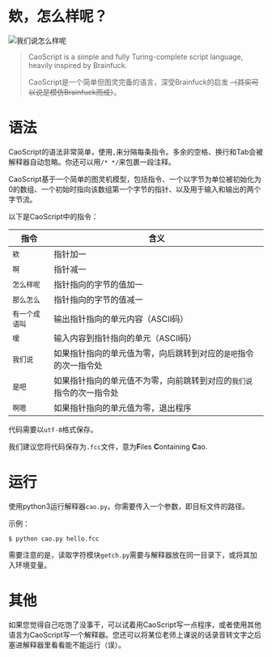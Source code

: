 # 欸，怎么样呢？

![我们说怎么样呢](https://i.loli.net/2020/12/06/wY7D4K9saotqdx3.jpg)

> CaoScript is a simple and fully Turing-complete script language, heavily inspired by Brainfuck.
> 
> CaoScript是一个简单但图灵完备的语言，深受Brainfuck的启发 ~~（其实可以说是模仿Brainfuck而成）~~。

# 语法

CaoScript的语法非常简单，使用```,```来分隔每条指令。多余的空格、换行和Tab会被解释器自动忽略。你还可以用```/* */```来包裹一段注释。

CaoScript基于一个简单的图灵机模型，包括指令、一个以字节为单位被初始化为0的数组、一个初始时指向该数组第一个字节的指针、以及用于输入和输出的两个字节流。

以下是CaoScript中的指令：

|指令|含义|
| --- | --- |
|```欸```|指针加一|
|```啊```|指针减一|
|```怎么样呢```|指针指向的字节的值加一|
|```那么怎么```|指针指向的字节的值减一|
|```有一个成语叫```|输出指针指向的单元内容（ASCⅡ码）|
|```嗳```|输入内容到指针指向的单元（ASCⅡ码）|
|```我们说```|如果指针指向的单元值为零，向后跳转到对应的```是吧```指令的次一指令处|
|```是吧```|如果指针指向的单元值不为零，向前跳转到对应的```我们说```指令的次一指令处|
|```啊嗯```|如果指针指向的单元值为零，退出程序|

代码需要以```utf-8```格式保存。

我们建议您将代码保存为```.fcc```文件，意为**F**iles **C**ontaining **C**ao.

# 运行

使用python3运行解释器```cao.py```。你需要传入一个参数，即目标文件的路径。

示例：

```$ python cao.py hello.fcc```

需要注意的是，读取字符模块```getch.py```需要与解释器放在同一目录下，或将其加入环境变量。

# 其他

如果您觉得自己吃饱了没事干，可以试着用CaoScript写一点程序，或者使用其他语言为CaoScript写一个解释器。您还可以将某位老师上课说的话录音转文字之后塞进解释器里看看能不能运行（误）。